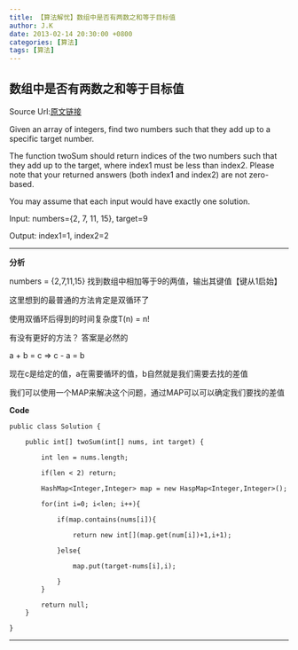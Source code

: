 ```yaml
---
title: 【算法解忧】数组中是否有两数之和等于目标值
author: J.K
date: 2013-02-14 20:30:00 +0800
categories: [算法]
tags: [算法]
---
```


## 数组中是否有两数之和等于目标值

Source Url:[原文链接](https://leetcode.com/problems/two-sum/)


Given an array of integers, find two numbers such that they add up to a specific target number.

The function twoSum should return indices of the two numbers such that they add up to the target, where index1 must be less than index2. Please note that your returned answers (both index1 and index2) are not zero-based.

You may assume that each input would have exactly one solution.

Input: numbers={2, 7, 11, 15}, target=9

Output: index1=1, index2=2


***

**分析**

numbers = {2,7,11,15}   找到数组中相加等于9的两值，输出其键值【键从1启始】

这里想到的最普通的方法肯定是双循环了

使用双循环后得到的时间复杂度T(n) = n!

有没有更好的方法？  答案是必然的

a + b = c   =>   c - a = b

现在c是给定的值，a在需要循环的值，b自然就是我们需要去找的差值

我们可以使用一个MAP来解决这个问题，通过MAP可以可以确定我们要找的差值


**Code**


    public class Solution {

        public int[] twoSum(int[] nums, int target) {

            int len = nums.length;

            if(len < 2) return;

            HashMap<Integer,Integer> map = new HaspMap<Integer,Integer>();

            for(int i=0; i<len; i++){

                if(map.contains(nums[i]){

                    return new int[](map.get(num[i])+1,i+1);

                }else{

                    map.put(target-nums[i],i);

                }
            }

            return null;
        }

    }


***


